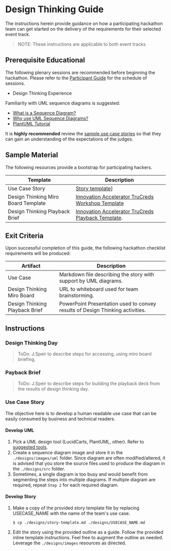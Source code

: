 # Design Thinking Guide

The instructions herein provide guidance on how a participating hackathon team can get started on the delivery of the requirements for their selected event track. 

>NOTE: These instructions are applicable to both event tracks
## Prerequisite Educational

The following plenary sessions are recommended before beginning the hackathon. Please refer to the [Participant Guide](https://www.notion.so/angelhack/TruCreds-Hack-A-Digital-Trust-Hackathon-7e74d78809fb4a56bb9f898b48007464) for the schedule of sessions. 

* Design Thinking Experience

Familiarity with UML sequence diagrams is suggested:

* [What is a Sequence Diagram?](https://en.wikipedia.org/wiki/Sequence_diagram)
* [Why use UML Sequence Diagrams?](https://www.lucidchart.com/pages/uml-sequence-diagram)
* [PlantUML Tutorial](https://plantuml.com/sequence-diagram)

It is **highly recommended** review the [sample use case stories](./../HELP.md#digital-trust-use-cases) so that they can gain an understanding of the expectations of the judges.

## Sample Material
The following resources provide a bootstrap for participating hackers.

| Template | Description |
| --- | --- |
| Use Case Story | [Story template](../designs/story-template.md)] |
| Design Thinking Miro Board Template | [Innovation Accelerator TruCreds Workshop Template]() |
| Design Thinking Playback Brief | [Innovation Accelerator TruCreds Playback Template]().|

## Exit Criteria
Upon successful completion of this guide, the following hackathon checklist requirements will be produced:

| Artifact | Description |
| --- | --- |
| Use Case | Markdown file describing the story with support by UML diagrams. |
| Design Thinking Miro Board | URL to whiteboard used for team brainstorming. |
| Design Thinking Playback Brief | PowerPoint Presentation used to convey results of Design Thinking activities.|

## Instructions

### Design Thinking Day 
>ToDo: J.Speir to describe steps for accessing, using miro board briefing.

### Payback Brief
>ToDo: J.Speir to describe steps for building the playback deck from the results of design thinking day. 

### Use Case Story

The objective here is to develop a human readable use case that can be easily consumed by business and technical readers. 

#### Develop UML

1. Pick a UML design tool (LucidCarts, PlantUML, other). Refer to [suggested tools](../submission-guides/tools.md).
2. Create a sequence diagram image and store it in the `./designs/images/uml` folder. Since diagram are often modified/altered, it is advised that you store the source files used to produce the diagram in the `./designs/src` folder.
3. Sometimes, a single diagram is too busy and would benefit from segmenting the steps into multiple diagrams. If multiple diagram are required, repeat `Step 2` for each required diagram. 
#### Develop Story

1. Make a copy of the provided story template file by replacing USECASE_NAME with the name of the team's use case.
   
   ```
   $ cp ./designs/story-template.md ./designs/USECASE_NAME.md 
   ```
2. Edit the story using the provided outline as a guide. Follow the provided inline template instructions. Feel free to augment the outline as needed. Leverage the `./designs/images` resources as directed. 





